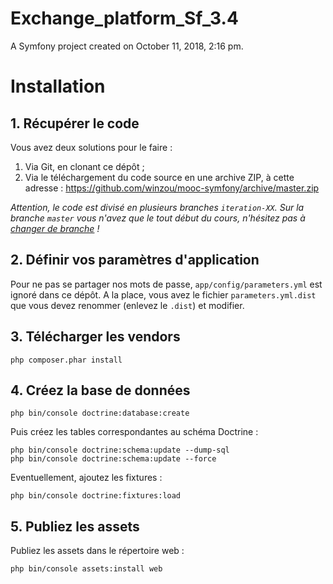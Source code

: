 Exchange_platform_Sf_3.4
========================

A Symfony project created on October 11, 2018, 2:16 pm.

# Installation
## 1. Récupérer le code
Vous avez deux solutions pour le faire :

1. Via Git, en clonant ce dépôt ;
2. Via le téléchargement du code source en une archive ZIP, à cette adresse :
https://github.com/winzou/mooc-symfony/archive/master.zip

*Attention, le code est divisé en plusieurs branches `iteration-XX`.
Sur la branche `master` vous n'avez que le tout début du cours, n'hésitez pas à [changer de branche](https://github.com/winzou/mooc-symfony/branches) !*

## 2. Définir vos paramètres d'application
Pour ne pas se partager nos mots de passe, `app/config/parameters.yml` est ignoré dans ce dépôt.
A la place, vous avez le fichier `parameters.yml.dist` que vous devez renommer (enlevez le `.dist`) et modifier.

## 3. Télécharger les vendors

    php composer.phar install

## 4. Créez la base de données

    php bin/console doctrine:database:create

Puis créez les tables correspondantes au schéma Doctrine :

    php bin/console doctrine:schema:update --dump-sql
    php bin/console doctrine:schema:update --force

Eventuellement, ajoutez les fixtures :

    php bin/console doctrine:fixtures:load

## 5. Publiez les assets
Publiez les assets dans le répertoire web :

    php bin/console assets:install web

